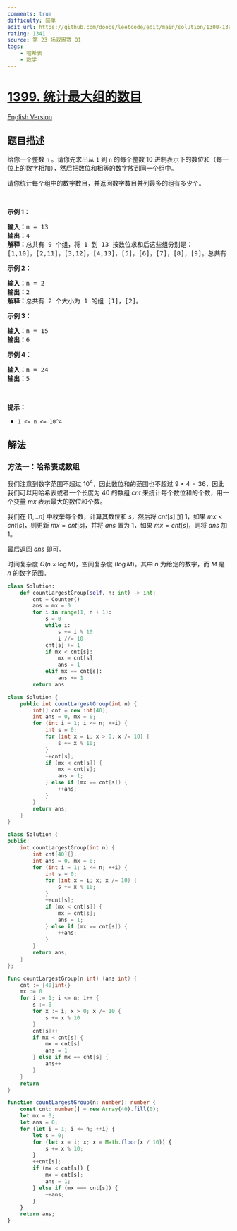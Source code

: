 ```yaml
---
comments: true
difficulty: 简单
edit_url: https://github.com/doocs/leetcode/edit/main/solution/1300-1399/1399.Count%20Largest%20Group/README.md
rating: 1341
source: 第 23 场双周赛 Q1
tags:
    - 哈希表
    - 数学
---
```


# [1399. 统计最大组的数目](https://leetcode.cn/problems/count-largest-group)

[English Version](/solution/1300-1399/1399.Count%20Largest%20Group/README_EN.md)

## 题目描述

<!-- 这里写题目描述 -->

<p>给你一个整数 <code>n</code>&nbsp;。请你先求出从 <code>1</code>&nbsp;到 <code>n</code> 的每个整数 10 进制表示下的数位和（每一位上的数字相加），然后把数位和相等的数字放到同一个组中。</p>

<p>请你统计每个组中的数字数目，并返回数字数目并列最多的组有多少个。</p>

<p>&nbsp;</p>

<p><strong>示例 1：</strong></p>

<pre><strong>输入：</strong>n = 13
<strong>输出：</strong>4
<strong>解释：</strong>总共有 9 个组，将 1 到 13 按数位求和后这些组分别是：
[1,10]，[2,11]，[3,12]，[4,13]，[5]，[6]，[7]，[8]，[9]。总共有 4 个组拥有的数字并列最多。
</pre>

<p><strong>示例 2：</strong></p>

<pre><strong>输入：</strong>n = 2
<strong>输出：</strong>2
<strong>解释：</strong>总共有 2 个大小为 1 的组 [1]，[2]。
</pre>

<p><strong>示例 3：</strong></p>

<pre><strong>输入：</strong>n = 15
<strong>输出：</strong>6
</pre>

<p><strong>示例 4：</strong></p>

<pre><strong>输入：</strong>n = 24
<strong>输出：</strong>5
</pre>

<p>&nbsp;</p>

<p><strong>提示：</strong></p>

<ul>
	<li><code>1 &lt;= n &lt;= 10^4</code></li>
</ul>

## 解法

### 方法一：哈希表或数组

我们注意到数字范围不超过 $10^4$，因此数位和的范围也不超过 $9 \times 4 = 36$，因此我们可以用哈希表或者一个长度为 $40$ 的数组 $cnt$ 来统计每个数位和的个数，用一个变量 $mx$ 表示最大的数位和个数。

我们在 $[1,..n]$ 中枚举每个数，计算其数位和 $s$，然后将 $cnt[s]$ 加 $1$，如果 $mx \lt cnt[s]$，则更新 $mx = cnt[s]$，并将 $ans$ 置为 $1$，如果 $mx = cnt[s]$，则将 $ans$ 加 $1$。

最后返回 $ans$ 即可。

时间复杂度 $O(n \times \log M)$，空间复杂度 $(\log M)$。其中 $n$ 为给定的数字，而 $M$ 是 $n$ 的数字范围。

<!-- tabs:start -->

```python
class Solution:
    def countLargestGroup(self, n: int) -> int:
        cnt = Counter()
        ans = mx = 0
        for i in range(1, n + 1):
            s = 0
            while i:
                s += i % 10
                i //= 10
            cnt[s] += 1
            if mx < cnt[s]:
                mx = cnt[s]
                ans = 1
            elif mx == cnt[s]:
                ans += 1
        return ans
```

```java
class Solution {
    public int countLargestGroup(int n) {
        int[] cnt = new int[40];
        int ans = 0, mx = 0;
        for (int i = 1; i <= n; ++i) {
            int s = 0;
            for (int x = i; x > 0; x /= 10) {
                s += x % 10;
            }
            ++cnt[s];
            if (mx < cnt[s]) {
                mx = cnt[s];
                ans = 1;
            } else if (mx == cnt[s]) {
                ++ans;
            }
        }
        return ans;
    }
}
```

```cpp
class Solution {
public:
    int countLargestGroup(int n) {
        int cnt[40]{};
        int ans = 0, mx = 0;
        for (int i = 1; i <= n; ++i) {
            int s = 0;
            for (int x = i; x; x /= 10) {
                s += x % 10;
            }
            ++cnt[s];
            if (mx < cnt[s]) {
                mx = cnt[s];
                ans = 1;
            } else if (mx == cnt[s]) {
                ++ans;
            }
        }
        return ans;
    }
};
```

```go
func countLargestGroup(n int) (ans int) {
	cnt := [40]int{}
	mx := 0
	for i := 1; i <= n; i++ {
		s := 0
		for x := i; x > 0; x /= 10 {
			s += x % 10
		}
		cnt[s]++
		if mx < cnt[s] {
			mx = cnt[s]
			ans = 1
		} else if mx == cnt[s] {
			ans++
		}
	}
	return
}
```

```ts
function countLargestGroup(n: number): number {
    const cnt: number[] = new Array(40).fill(0);
    let mx = 0;
    let ans = 0;
    for (let i = 1; i <= n; ++i) {
        let s = 0;
        for (let x = i; x; x = Math.floor(x / 10)) {
            s += x % 10;
        }
        ++cnt[s];
        if (mx < cnt[s]) {
            mx = cnt[s];
            ans = 1;
        } else if (mx === cnt[s]) {
            ++ans;
        }
    }
    return ans;
}
```

<!-- tabs:end -->

<!-- end -->
